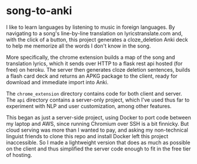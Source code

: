 # song-to-anki

I like to learn languages by listening to music in foreign languages. By navigating to a song's line-by-line translation on lyricstranslate.com and, with the click of a button, this project generates a cloze_deletion Anki deck to help me memorize all the words I don't know in the song.

More specifically, the chrome extension builds a map of the song and translation lyrics, which it sends over HTTP to a flask rest api hosted (for free) on heroku. The server then generates cloze deletion sentences, builds a flash card deck and returns an APKG package to the client, ready for download and immediate import into Anki.

The `chrome_extension` directory contains code for both client and server. The `api` directory contains a server-only project, which I've used thus far to experiment with NLP and user customization, among other features.

This began as just a server-side project, using Docker to port code between my laptop and AWS, since running Chromium over SSH is a bit finnicky. But cloud serving was more than I wanted to pay, and asking my non-technical linguist friends to clone this repo and install Docker left this project inaccessible. So I made a lightweight version that does as much as possible on the client and thus simplified the server code enough to fit in the free tier of hosting.

